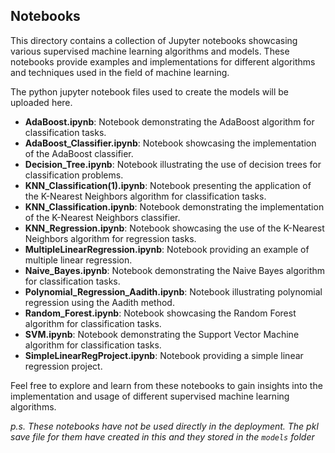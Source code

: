 ## Notebooks

This directory contains a collection of Jupyter notebooks showcasing various supervised machine learning algorithms and models. These notebooks provide examples and implementations for different algorithms and techniques used in the field of machine learning.

The python jupyter notebook files used to create the models will be uploaded here.

- **AdaBoost.ipynb**: Notebook demonstrating the AdaBoost algorithm for classification tasks.
- **AdaBoost_Classifier.ipynb**: Notebook showcasing the implementation of the AdaBoost classifier.
- **Decision_Tree.ipynb**: Notebook illustrating the use of decision trees for classification problems.
- **KNN_Classification(1).ipynb**: Notebook presenting the application of the K-Nearest Neighbors algorithm for classification tasks.
- **KNN_Classification.ipynb**: Notebook demonstrating the implementation of the K-Nearest Neighbors classifier.
- **KNN_Regression.ipynb**: Notebook showcasing the use of the K-Nearest Neighbors algorithm for regression tasks.
- **MultipleLinearRegression.ipynb**: Notebook providing an example of multiple linear regression.
- **Naive_Bayes.ipynb**: Notebook demonstrating the Naive Bayes algorithm for classification tasks.
- **Polynomial_Regression_Aadith.ipynb**: Notebook illustrating polynomial regression using the Aadith method.
- **Random_Forest.ipynb**: Notebook showcasing the Random Forest algorithm for classification tasks.
- **SVM.ipynb**: Notebook demonstrating the Support Vector Machine algorithm for classification tasks.
- **SimpleLinearRegProject.ipynb**: Notebook providing a simple linear regression project.

Feel free to explore and learn from these notebooks to gain insights into the implementation and usage of different supervised machine learning algorithms.

_p.s. These notebooks have not be used directly in the deployment. The pkl save file for them have created in this and they stored in the `models` folder_
